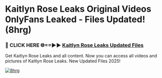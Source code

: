 # Kaitlyn Rose Leaks Original Videos 0nlyFans Leaked - Files Updated! (8hrg)

<h3>🔴 CLICK HERE 🌐==►► <a href="https://tinyurl.com/ms9xzufz" rel="nofollow">Kaitlyn Rose Leaks Updated Files</a></h3>

Get Kaitlyn Rose Leaks and all content. Now you can access all videos and pictures of Kaitlyn Rose Leaks. New Updated Files 2025!

[![8hrg](https://i.imgur.com/ppqm5kG.gif)](https://tinyurl.com/ms9xzufz)
